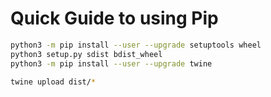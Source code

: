 # Quick Guide to using Pip

```bash
python3 -m pip install --user --upgrade setuptools wheel
python3 setup.py sdist bdist_wheel
python3 -m pip install --user --upgrade twine

twine upload dist/*
```
